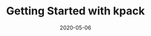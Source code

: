 ---
date: '2020-05-06'
description: Using kpack to create a container image using Kubernetes
lastmod: '2020-05-19'
patterns:
- Deployment
tags:
- Kubernetes
- Containers
- kpack
- Buildpacks
team:
- Tyler Britten
title: Getting Started with kpack
youtube_id: "-a82R7lNlcU"
---